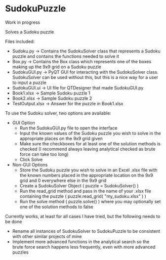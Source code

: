 # SudokuPuzzle

Work in progress

Solves a Sudoku puzzle

Files included:
- Sudoku.py         -> Contains the SudokuSolver class that represents a Sudoku puzzle and contains the functions needed to solve it
- Box.py            -> Contains the Box class which represents one of the boxes making up the 9x9 grid on a Sudoku puzzle
- SudokuGUI.py      -> PyQT GUI for interacting with the SudokuSolver class. SudokuSolver can be used without this, but this is a nice way for a user to input a puzzle
- SudokuGUI.ui      -> UI file for QTDesigner that made SudokuGUI.py
- Book1.xlsx        -> Sample Sudoku puzzle 1
- Book2.xlsx        -> Sample Sudoku puzzle 2
- TestOutput.xlsx   -> Answer for the puzzle in Book1.xlsx

To use the Sudoku solver, two options are available:
- GUI Option
  - Run the SudokuGUI.py file to open the interface
  - Input the known values of the Sudoku puzzle you wish to solve in the appropriate places on the 9x9 grid given
  - Make sure the checkboxes for at least one of the solution methods is checked (I recommend always leaving analytical checked as brute force can take too long)
  - Click Solve
- Non-GUI Options
  - Store the Sudoku puzzle you wish to solve in an Excel .xlsx file with the known numbers placed in the appropriate location on the 9x9 grid and 0 everywhere else in the 9x9 grid
  - Create a SudokuSolver Object ( puzzle = SudokuSolver() )
  - Run the read_grid method and pass in the name of your .xlsx file containing the puzzle ( puzzle.read_grid( "my_sudoku.xlsx" ) )
  - Run the solve method ( puzzle.solve() ) where you may optionally set one of the solution methods to false

Currently works, at least for all cases I have tried, but the following needs to be done
- Rename all instances of SudokuSolver to SudokuPuzzle to be consistent with other similar projects of mine
- Implement more advanced functions in the analytical search so the brute force search happens less frequently, even with more advanced puzzles
